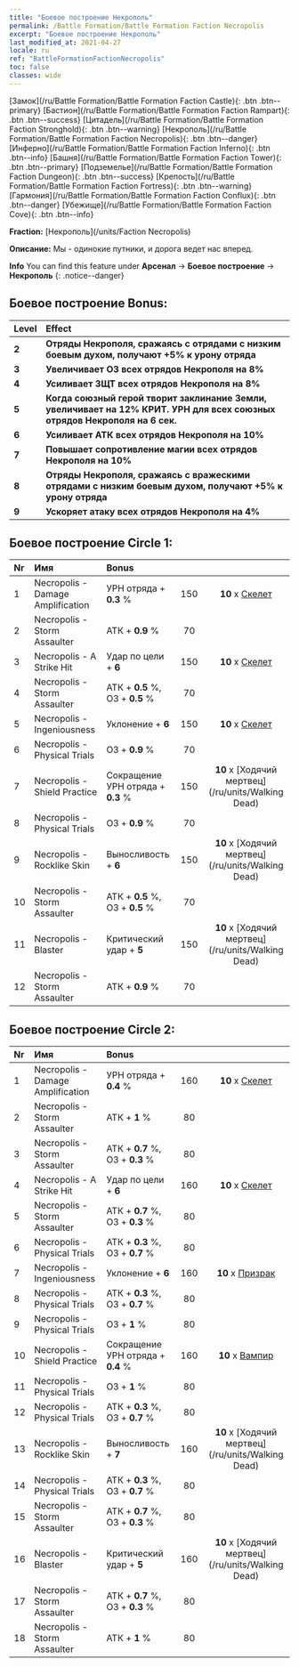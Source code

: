```yaml
---
title: "Боевое построение Некрополь"
permalink: /Battle Formation/Battle Formation Faction Necropolis
excerpt: "Боевое построение Некрополь"
last_modified_at: 2021-04-27
locale: ru
ref: "BattleFormationFactionNecropolis"
toc: false
classes: wide
---
```

 [Замок](/ru/Battle Formation/Battle Formation Faction Castle){: .btn .btn--primary} [Бастион](/ru/Battle Formation/Battle Formation Faction Rampart){: .btn .btn--success} [Цитадель](/ru/Battle Formation/Battle Formation Faction Stronghold){: .btn .btn--warning} [Некрополь](/ru/Battle Formation/Battle Formation Faction Necropolis){: .btn .btn--danger} [Инферно](/ru/Battle Formation/Battle Formation Faction Inferno){: .btn .btn--info} [Башня](/ru/Battle Formation/Battle Formation Faction Tower){: .btn .btn--primary} [Подземелье](/ru/Battle Formation/Battle Formation Faction Dungeon){: .btn .btn--success} [Крепость](/ru/Battle Formation/Battle Formation Faction Fortress){: .btn .btn--warning} [Гармония](/ru/Battle Formation/Battle Formation Faction Conflux){: .btn .btn--danger} [Убежище](/ru/Battle Formation/Battle Formation Faction Cove){: .btn .btn--info} 

  **Fraction:** [Некрополь](/units/Faction Necropolis)

  **Описание:** Мы - одинокие путники, и дорога ведет нас вперед.

**Info** You can find this feature under **Арсенал** -> **Боевое построение** -> **Некрополь** 
{: .notice--danger}

## Боевое построение Bonus:

  | Level |         Effect        |
  |:------|:---------------------|
  | **2** | **Отряды Некрополя, сражаясь с отрядами с низким боевым духом, получают +5% к урону отряда** |
  | **3** | **Увеличивает ОЗ всех отрядов Некрополя на 8%** |
  | **4** | **Усиливает ЗЩТ всех отрядов Некрополя на 8%** |
  | **5** | **Когда союзный герой творит заклинание Земли, увеличивает на 12% КРИТ. УРН для всех союзных отрядов Некрополя на 6 сек.** |
  | **6** | **Усиливает АТК всех отрядов Некрополя на 10%** |
  | **7** | **Повышает сопротивление магии всех отрядов Некрополя на 10%** |
  | **8** | **Отряды Некрополя, сражаясь с вражескими отрядами с низким боевым духом, получают +5% к урону отряда** |
  | **9** | **Ускоряет атаку всех отрядов Некрополя на 4%** |

## Боевое построение Circle 1:

  |  Nr  |  Имя   |  Bonus  | <i class="fas fa-flask"/>  |  <i class="fab fa-optin-monster"/> |
  |:-----|:--------------------|:---------|:-----------------:|:----------------:|
  | 1 | Necropolis - Damage Amplification | УРН отряда + **0.3** % | 150 |  **10** x [Скелет](/ru/units/Skeleton) |
  | 2 | Necropolis - Storm Assaulter | АТК + **0.9** % | 70 |   |
  | 3 | Necropolis - A Strike Hit | Удар по цели + **6**  | 150 |  **10** x [Скелет](/ru/units/Skeleton) |
  | 4 | Necropolis - Storm Assaulter | АТК + **0.5** %, ОЗ + **0.5** % | 70 |   |
  | 5 | Necropolis - Ingeniousness | Уклонение + **6**  | 150 |  **10** x [Скелет](/ru/units/Skeleton) |
  | 6 | Necropolis - Physical Trials | ОЗ + **0.9** % | 70 |   |
  | 7 | Necropolis - Shield Practice | Сокращение УРН отряда + **0.3** % | 150 |  **10** x [Ходячий мертвец](/ru/units/Walking Dead) |
  | 8 | Necropolis - Physical Trials | ОЗ + **0.9** % | 70 |   |
  | 9 | Necropolis - Rocklike Skin | Выносливость + **6**  | 150 |  **10** x [Ходячий мертвец](/ru/units/Walking Dead) |
  | 10 | Necropolis - Storm Assaulter | АТК + **0.5** %, ОЗ + **0.5** % | 70 |   |
  | 11 | Necropolis - Blaster | Критический удар + **5**  | 150 |  **10** x [Ходячий мертвец](/ru/units/Walking Dead) |
  | 12 | Necropolis - Storm Assaulter | АТК + **0.9** % | 70 |   |
  


## Боевое построение Circle 2:

  |  Nr  |  Имя   |  Bonus  | <i class="fas fa-flask"/>  |  <i class="fab fa-optin-monster"/> |
  |:-----|:--------------------|:---------|:-----------------:|:----------------:|
  | 1 | Necropolis - Damage Amplification | УРН отряда + **0.4** % | 160 |  **10** x [Скелет](/ru/units/Skeleton) |
  | 2 | Necropolis - Storm Assaulter | АТК + **1** % | 80 |   |
  | 3 | Necropolis - Storm Assaulter | АТК + **0.7** %, ОЗ + **0.3** % | 80 |   |
  | 4 | Necropolis - A Strike Hit | Удар по цели + **6**  | 160 |  **10** x [Скелет](/ru/units/Skeleton) |
  | 5 | Necropolis - Storm Assaulter | АТК + **0.7** %, ОЗ + **0.3** % | 80 |   |
  | 6 | Necropolis - Physical Trials | АТК + **0.3** %, ОЗ + **0.7** % | 80 |   |
  | 7 | Necropolis - Ingeniousness | Уклонение + **6**  | 160 |  **10** x [Призрак](/ru/units/Wight) |
  | 8 | Necropolis - Physical Trials | АТК + **0.3** %, ОЗ + **0.7** % | 80 |   |
  | 9 | Necropolis - Physical Trials | ОЗ + **1** % | 80 |   |
  | 10 | Necropolis - Shield Practice | Сокращение УРН отряда + **0.4** % | 160 |  **10** x [Вампир](/ru/units/Vampire) |
  | 11 | Necropolis - Physical Trials | ОЗ + **1** % | 80 |   |
  | 12 | Necropolis - Physical Trials | АТК + **0.3** %, ОЗ + **0.7** % | 80 |   |
  | 13 | Necropolis - Rocklike Skin | Выносливость + **7**  | 160 |  **10** x [Ходячий мертвец](/ru/units/Walking Dead) |
  | 14 | Necropolis - Physical Trials | АТК + **0.3** %, ОЗ + **0.7** % | 80 |   |
  | 15 | Necropolis - Storm Assaulter | АТК + **0.7** %, ОЗ + **0.3** % | 80 |   |
  | 16 | Necropolis - Blaster | Критический удар + **5**  | 160 |  **10** x [Ходячий мертвец](/ru/units/Walking Dead) |
  | 17 | Necropolis - Storm Assaulter | АТК + **0.7** %, ОЗ + **0.3** % | 80 |   |
  | 18 | Necropolis - Storm Assaulter | АТК + **1** % | 80 |   |
  

